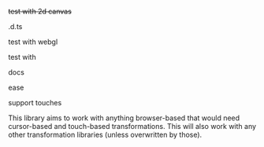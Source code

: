 ~~test with 2d canvas~~

.d.ts

test with webgl

test with 

docs

ease

support touches


This library aims to work with anything browser-based that would need cursor-based and touch-based transformations. This will also work with any other transformation libraries (unless overwritten by those).

